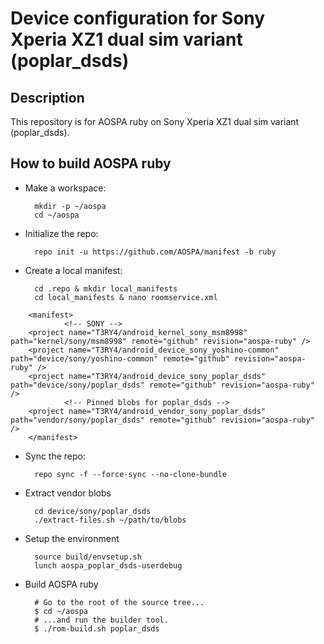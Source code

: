 Device configuration for Sony Xperia XZ1 dual sim variant (poplar_dsds)
========================================================

Description
-----------

This repository is for AOSPA ruby on Sony Xperia XZ1 dual sim variant (poplar_dsds).

How to build AOSPA ruby
----------------------

* Make a workspace:

        mkdir -p ~/aospa
        cd ~/aospa

* Initialize the repo:

        repo init -u https://github.com/AOSPA/manifest -b ruby

* Create a local manifest:

        cd .repo & mkdir local_manifests
        cd local_manifests & nano roomservice.xml
        
<?xml version="1.0" encoding="UTF-8"?>
        <manifest>
                <!-- SONY -->
        <project name="T3RY4/android_kernel_sony_msm8998" path="kernel/sony/msm8998" remote="github" revision="aospa-ruby" />
        <project name="T3RY4/android_device_sony_yoshino-common" path="device/sony/yoshino-common" remote="github" revision="aospa-ruby" />
        <project name="T3RY4/android_device_sony_poplar_dsds" path="device/sony/poplar_dsds" remote="github" revision="aospa-ruby" />
                <!-- Pinned blobs for poplar_dsds -->
        <project name="T3RY4/android_vendor_sony_poplar_dsds" path="vendor/sony/poplar_dsds" remote="github" revision="aospa-ruby" />
        </manifest>

* Sync the repo:

        repo sync -f --force-sync --no-clone-bundle

* Extract vendor blobs

        cd device/sony/poplar_dsds
        ./extract-files.sh ~/path/to/blobs

* Setup the environment

        source build/envsetup.sh
        lunch aospa_poplar_dsds-userdebug

* Build AOSPA ruby

        # Go to the root of the source tree...
        $ cd ~/aospa
        # ...and run the builder tool.
        $ ./rom-build.sh poplar_dsds
